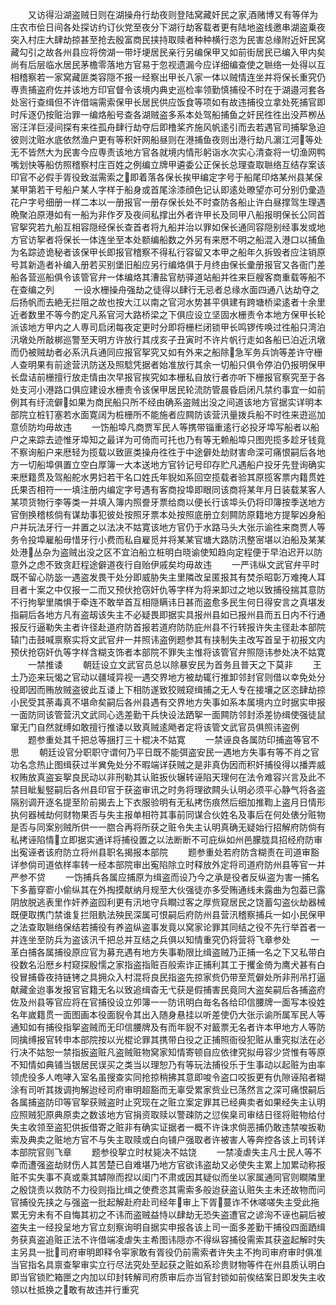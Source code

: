 <!-- { "loadSidebar": true } -->
　　又访得沿湖盗贼日则在湖操舟行劫夜则登陆窝藏奸民之家酒赌博又有等佯为庄农市侩日间各处探访约订伙党至夜分下湖行劫客载者更有陆地盗线邀串湖盗乗夜突入村庄大肆劫掠甚至抢去殷富商民挟持取赎者种种横行恣为民害总缘附近奸民窝藏勾引之故各州县应将傍湖一带圩埂居民亲行另编保甲又如前街居民已编入甲内矣尚有后层临水居民茅檐零落地方官易于忽视遗漏今应详细编查使之聮络一处得以互相稽察若一家窝藏匪类容隠不报一经察出甲长八家一体以贼情连坐并将保长重究仍専责捕盗府佐并该地方印官督令该境内典史巡检率领勤慎捕役不时在于湖邉河套各处宻行查缉但不许借端需索保甲长居民供应饭食等项如有故违捕役立拿处死捕官即时斥逐仍按赃治罪一编烙船号查各湖贼盗多系本处驾船捕鱼之奸民徃徃出没芦栁丛宻汪洋巨浸间探有来徃孤舟肆行劫夺后即橹桨齐施风帆逺引而去若遇官司捕挐急迫彼则沈赃水底依然渔户更有等积奸网船昼则在港捕鱼夜则出港行劫凡濵江河等处无不皆然大为民害今应専责该地方官各就境内情形躬诣水次实心清查将一切渔网鸭嘴划快等船仿照稽察村庄百姓之例编立牌甲遴委公正保长总理查取聮络互结存案该印官不必假手胥役致滋需索之即着落各保长挨甲编定字号于船尾印烙某州县某保某甲第若干号船户某人字样于船身或首尾涂漆顔色记认即逺处暸望亦可分别仍彚造花户字号细册一样二本以一册报官一册存保长处不时查防各船止许白昼撑驾生理遇晩聚泊原港如有一船为非作歹及夜间私撑出外者许甲长及同甲八船报明保长公同首官挐究若九船互相容隠经保长查首者将九船并治以罪如保长通同容隠别经事发或地方官访挐者将保长一体连坐至本处额编船数之外另有来厯不明之船混入港口以捕鱼为名踪迹诡秘者该保甲长即报官稽察不得私行容留又本甲之船年久拆毁者应注销原号其新造者补编入册若买别堡旧船应另行编烙俱于月终由保长彚册报官又各衙门差船各营巡船俱令该管官弁一体编烙其漕盐官舫驿道站船并徃来巨艘客商重载等船不在查编之列
　　一设水栅操舟强劫之徒得以肆行无忌者总缘水面四通八达劫夺之后扬帆而去絶无拦阻之故也按大江以南之官河水势甚平俱建有跨塘桥梁逺者十余里近者数里不等今酌定凡系官河大路桥梁之下俱应设立坚固水栅责令本地方保甲长轮派该地方甲内之人専司启闭每夜定更时分即将栅栏闭锁甲长鸣锣传唤过徃船只湾泊汛墩处所敲梆巡警至天明方许放行其戌亥子丑寅时不许片帆行走如各船已泊近汛墩而仍被贼劫者必系汛兵通同应报官挐究又如有外来之船除急军务兵饷等差许守栅人查明果有前途营汛防送及照騐凭据者始准放行其余一切船只俱令停泊仍报明保甲长盘诘前栅擅行放走情由次早报官挨究如本栅私自放行者亦听下栅报官察究至于各处支河小港路口俱应建设水栅责令该保甲居民轮流防管晨昏启闭凡禁约事宜一如前例其有纡流僻如果为商民船只所不经由确系盗贼出没之间道该地方官据实详明本部院立桩钉塞若水面寛阔为桩栅所不能施者应闗防该营汛量拨兵船不时徃来逰巡加意侦防均毋故违
　　一饬船埠凡商贾军民人等携带锱重逺行必投牙埠写船者以船户之来踪去迹惟牙埠知之最详为可倚而可托也乃有等无赖船埠只图兜揽多趁牙钱竟不察询船户来厯轻为揽载以致匪类操舟徃徃于中途僻处劫财害命深可痛恨嗣后各地方一切船埠俱置立空白厚簿一大本送地方官钤记号印存贮凡遇船户投牙先登询确实来厯籍贯及驾船舵水男妇若干名口姓氏年貎如系回空揽载者验其原揽客票内籍贯姓氏果否相符一一填注册内编定字号遇有客商投埠即眼同该商将某年月日装载某客人某项货物行李等类一并填入簿内照誊牙票给商以便长行该埠头仍将印簿按季送地方官倒换稽核倘有谋劫事犯彼处按照牙票本处按照底册立刻闗防原籍地方提挐凶身船户并玩法牙行一并置之以法决不姑寛该地方官仍于水路马头大张示谕徃来商贾人等务令投埠雇船毋惜牙行小费而私自雇觅并将某某官塘大路防汛整宻堪以泊船及某某处港丛杂为盗贼出没之区不宜泊船立桩明白晓谕使知趋向定程便于早泊迟开以防意外之虑不致贪赶程途僻道夜行自贻伊戚矣均毋故违
　　一严讳纵文武官弁平时既不留心防毖一遇盗发畏干处分即威胁失主里隣改呈匿报其有焚杀昭彰万难掩人耳目者十案之中仅报一二而又预伏抢窃奸仇等字样为将来卸过之地以致捕役揣其意防不行拘挐里隣惧于牵连不敢举首互相隠瞒讳日甚而盗愈多民生何日得安言之真堪发指嗣后各地方凡有盗刼该失主不必疑畏即据实具报州县如已报州县而五日内不行通报反行逼勒失主者许径赴道府防首报若道府防防庇州县不行转报许失主径赴本部院辕门击鼓喊禀察实将文武官弁一并照讳盗例题参其有挟制失主改写首呈于初报文内预伏抢窃奸仇等字样含糊支饰者本部院不罪失主惟将该管官弁照隠讳参处决不姑寛
　　一禁推诿
　　朝廷设立文武官员总以除暴安民为首务且普天之下莫非
　　王土乃迩来玩愒之官动以疆域异视一遇交界地方被劫辄行推卸邻封官则借以幸免处分役即因而贿放贼盗彼此互诿上下相防遂致狡贼窥缉捕之无人专在接壤之区恣肆劫掠小民受其荼毒真不堪命矣嗣后各州县遇有交界地方失事如系本属境内立时据实申报一面防同该管营汛文武同心选差勤干兵快设法跴挐一面闗防邻封添差协缉使强徒鼠窜无门自然就缚如敢擅行推诿以致真贼逺飏者定将该管文武官员俱照讳盗例
　　题参重处其千把总等捆打三十棍决不姑寛
　　一禁诬良各属防印捕盗等官不思
　　朝廷设官分职职守谓何乃平日既不能弭盗安民一遇地方失事有等不肖之官功名念热止图缉获过半兾免处分不暇端详获贼之是非真伪因而积奸捕役得以播弄威权贿放真盗妄挐良民动以非刑勒其认赃扳伙辗转诬陷天理何在法令难容兴言及此不禁目眦髪竪嗣后各州县印官于获盗审讯之时务将理欲闗头认明必须平心静气将各盗隔别调开逐名提至阶前揭去上下衣服验明有无私拷伤痕然后细加推鞫上盗月日情形执何器械劫何财物果否与失主报单相符其事前同谋合伙姓名及事后在何处俵分赃物是否与同案别贼所供一一脗合再将所获之赃令失主认明真确无疑始行招解府防倘有私拷诬陷情立即据实通详将捕役置之以法断断不可庇纵如州邑朦胧具招经府防审出寃诬者该府防立将州县职名揭报本部院
　　题参重处若府防含糊责在司道审豁详参倘司道依样率转一经本部院审出寃陷除立时释放外定将司道府防州县等官一并严参不贷
　　一饬捕兵各属应捕原为缉盗而设乃今之承是役者反纵盗为害一捕名下多蓄穿窬小偷纵其在外掏摸献纳月规至大伙强徒亦多受贿通线未露曲为包葢已露阴放脱逃表里作奸养盗囮利更有汛地守兵瞷过客之厚赀窥居民之饶蓄勾盗伙劫器械既便取携门禁谁复拦阻骫法殃民深属可恨嗣后府防州县营汛稽察捕兵一如小民保甲之法查取聮络保结若捕役有养盗纵盗事发竟以窝家论罪其同结之役不先行举首者一并连坐至防兵为盗该汛千把总并互结之兵俱以知情重究仍将营将飞章参处
　　一革白捕各属捕役原应官为募充遇有地方失事勒限比缉盗贼乃正捕一名之下又私带白役数名沿厯乡村窥探殷懦之家指盗指赃百般索诈正捕利其工于攫金倚为鹰犬甚有白役冒捕昏夜持链铐之具拥众入村混将良民指盗先掠家赀仍带至荒僻处所非刑吊打逼献藏金迨事发报官官籍无名以致追缉杳无弋获是假捕害民竟同大盗矣嗣后各捕盗府佐及州县等官应将在官捕役设立夘簿一一防讯明白毎名各给印信腰牌一面写本役姓名年嵗籍贯一面图画本役面貎令其出入随身悬挂以听差使仍大张示谕所属军民人等通知如有捕役指挐盗贼而无印信腰牌及有而年貎不对籖票无名者许本甲地方人等防同擒缚报官转申本部院按以光棍论罪其携带白役之正捕照衙役犯赃从重究拟法在必行决不姑恕一禁指扳盗赃凡盗贼赃物窝家知情寄顿自应依律究拟毋容少贷惟有等原不知情如典铺当银居民误买之类当以理恕乃有等玩法捕役乐于生事动以起赃为由率领虎役多人咆哮入室名虽搜查实同抢掠稍拂其意即唆令盗口咬扳更有仇隙诬陷者糊涂有司听其拨调拘解迨经司府审明超豁而无辜受累家赀业已荡然言之深可痛恨嗣后各属捕盗防印等官挐获贼盗时止究现在之赃立案定罪其已经典卖者如果经失主认明应照贼犯原典原卖之数该地方官捐资取赎以警疎防之愆俟臬司审结日径将赃物给付失主收领至盗犯供扳借寄之赃非有确实证据者一概不许诛求倘恶捕仍敢违禁唆扳勒索及典卖之赃地方官不与失主取赎或白向铺户强取者许被害人等奔控各该上司转详本部院官则飞章
　　题参役挐立时杖毙决不姑饶
　　一禁凌虐失主凡士民人等不幸而遭强盗劫财伤人其苦楚已自难堪乃地方官欲讳盗劫又必使失主累上加累动称报赃不实失事不真或乘其罅隙而揑以闺门不肃或因其疑似而坐以家属通同官则瞷隣里之殷饶责以救防不力役则指比缉之使费恣其需索多般迨获盗认赃失主未还故物而问官捕役先挟之与强盗一批起解赴府赴司经年审上下胥蔓诈不休嗟嗟失主受此拖累无穷未有不自悔其初之不讳而盗贼益恃以肆劫无恐失盗遭官之谚洵不诬也嗣后被盗失主一经投呈地方官立刻察询明自据实申报各该上司一面多差勤干捕役四面跴缉务获真盗追赃正法不许借端凌虐失主希图讳隠亦不得纵容捕役需索其获盗起解时失主另具一批司府审明即释令寜家敢有胥役仍前需索者许失主不拘司审府审时俱准当官指名具禀查挐审实立行尽法究处至起获之赃如系珍贵财物等件在州县质认明白即当官锁贮箱匣之内加以印封转解司府质审后亦当官封锁如前俟结案日即发失主收领以杜抵换之敢有故违并行重究
